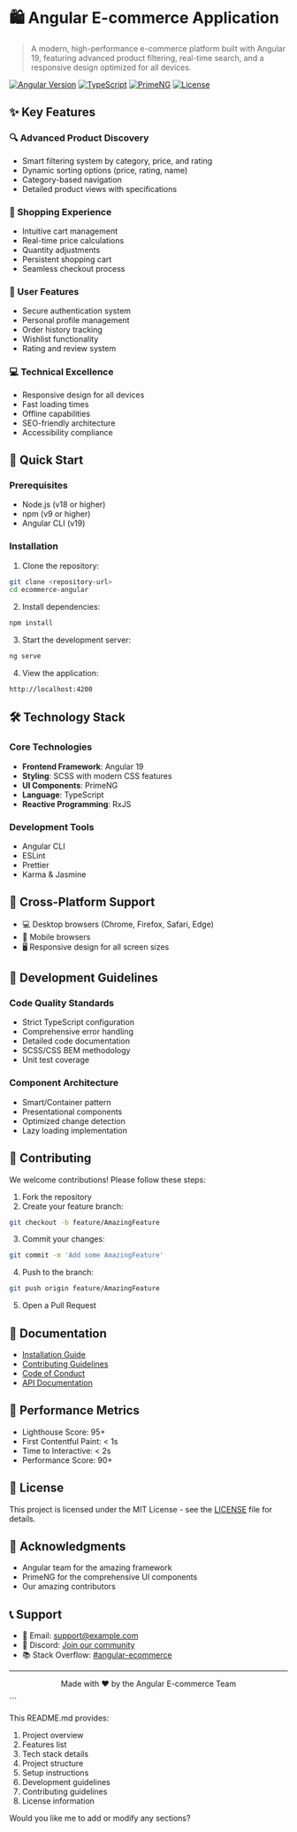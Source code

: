 # 🛍️ Angular E-commerce Application

> A modern, high-performance e-commerce platform built with Angular 19, featuring advanced product filtering, real-time search, and a responsive design optimized for all devices.

[![Angular Version](https://img.shields.io/badge/Angular-v19-dd0031.svg)](https://angular.io/)
[![TypeScript](https://img.shields.io/badge/TypeScript-v5.2-blue.svg)](https://www.typescriptlang.org/)
[![PrimeNG](https://img.shields.io/badge/PrimeNG-Latest-blue.svg)](https://primeng.org/)
[![License](https://img.shields.io/badge/License-MIT-green.svg)](LICENSE)

## ✨ Key Features

### 🔍 Advanced Product Discovery
- Smart filtering system by category, price, and rating
- Dynamic sorting options (price, rating, name)
- Category-based navigation
- Detailed product views with specifications

### 🛒 Shopping Experience
- Intuitive cart management
- Real-time price calculations
- Quantity adjustments
- Persistent shopping cart
- Seamless checkout process

### 👤 User Features
- Secure authentication system
- Personal profile management
- Order history tracking
- Wishlist functionality
- Rating and review system

### 💻 Technical Excellence
- Responsive design for all devices
- Fast loading times
- Offline capabilities
- SEO-friendly architecture
- Accessibility compliance

## 🚀 Quick Start

### Prerequisites
- Node.js (v18 or higher)
- npm (v9 or higher)
- Angular CLI (v19)

### Installation

1. Clone the repository:

```bash
git clone <repository-url>
cd ecommerce-angular
```

2. Install dependencies:

```bash
npm install
```

3. Start the development server:

```bash
ng serve
```

4. View the application:

```
http://localhost:4200
```

## 🛠️ Technology Stack

### Core Technologies
- **Frontend Framework**: Angular 19
- **Styling**: SCSS with modern CSS features
- **UI Components**: PrimeNG
- **Language**: TypeScript
- **Reactive Programming**: RxJS

### Development Tools
- Angular CLI
- ESLint
- Prettier
- Karma & Jasmine

## 📱 Cross-Platform Support

- 💻 Desktop browsers (Chrome, Firefox, Safari, Edge)
- 📱 Mobile browsers
- 🖥️ Responsive design for all screen sizes

## 🔧 Development Guidelines

### Code Quality Standards
- Strict TypeScript configuration
- Comprehensive error handling
- Detailed code documentation
- SCSS/CSS BEM methodology
- Unit test coverage

### Component Architecture
- Smart/Container pattern
- Presentational components
- Optimized change detection
- Lazy loading implementation

## 🤝 Contributing

We welcome contributions! Please follow these steps:

1. Fork the repository
2. Create your feature branch:

```bash
git checkout -b feature/AmazingFeature
```

3. Commit your changes:

```bash
git commit -m 'Add some AmazingFeature'
```

4. Push to the branch:

```bash
git push origin feature/AmazingFeature
```

5. Open a Pull Request

## 📝 Documentation

- [Installation Guide](docs/installation.md)
- [Contributing Guidelines](docs/contributing.md)
- [Code of Conduct](docs/code_of_conduct.md)
- [API Documentation](docs/api.md)

## 🌟 Performance Metrics

- Lighthouse Score: 95+
- First Contentful Paint: < 1s
- Time to Interactive: < 2s
- Performance Score: 90+

## 📄 License

This project is licensed under the MIT License - see the [LICENSE](LICENSE) file for details.

## 👏 Acknowledgments

- Angular team for the amazing framework
- PrimeNG for the comprehensive UI components
- Our amazing contributors

## 📞 Support

- 📧 Email: support@example.com
- 💬 Discord: [Join our community](https://discord.gg/example)
- 📚 Stack Overflow: [#angular-ecommerce](https://stackoverflow.com/questions/tagged/angular-ecommerce)

---

<p align="center">Made with ❤️ by the Angular E-commerce Team</p>
```

This README.md provides:
1. Project overview
2. Features list
3. Tech stack details
4. Project structure
5. Setup instructions
6. Development guidelines
7. Contributing guidelines
8. License information

Would you like me to add or modify any sections?


